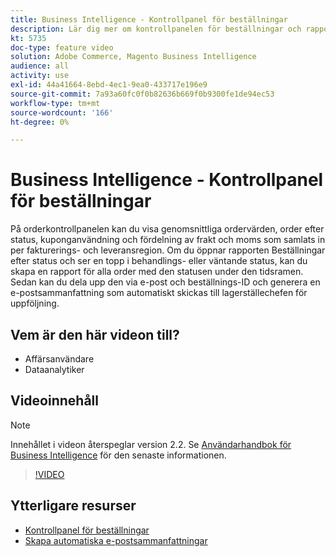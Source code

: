 ```yaml
---
title: Business Intelligence - Kontrollpanel för beställningar
description: Lär dig mer om kontrollpanelen för beställningar och rapporter som gör det enkelt att hantera beställningar och produktförsäljning.
kt: 5735
doc-type: feature video
solution: Adobe Commerce, Magento Business Intelligence
audience: all
activity: use
exl-id: 44a41664-8ebd-4ec1-9ea0-433717e196e9
source-git-commit: 7a93a60fc0f0b82636b669f0b9300fe1de94ec53
workflow-type: tm+mt
source-wordcount: '166'
ht-degree: 0%

---
```


# Business Intelligence - Kontrollpanel för beställningar

På orderkontrollpanelen kan du visa genomsnittliga ordervärden, order efter status, kuponganvändning och fördelning av frakt och moms som samlats in per fakturerings- och leveransregion. Om du öppnar rapporten Beställningar efter status och ser en topp i behandlings- eller väntande status, kan du skapa en rapport för alla order med den statusen under den tidsramen. Sedan kan du dela upp den via e-post och beställnings-ID och generera en e-postsammanfattning som automatiskt skickas till lagerställechefen för uppföljning.


## Vem är den här videon till?

- Affärsanvändare
- Dataanalytiker

## Videoinnehåll

>[!NOTE]
>
>Innehållet i videon återspeglar version 2.2. Se [Användarhandbok för Business Intelligence](https://docs.magento.com/mbi/) för den senaste informationen.

>[!VIDEO](https://video.tv.adobe.com/v/35989?quality=12&learn=on)

## Ytterligare resurser

- [Kontrollpanel för beställningar](https://docs.magento.com/mbi/data-user/dashboards/dashboards-pro.html#orders)
- [Skapa automatiska e-postsammanfattningar](https://docs.magento.com/mbi/data-user/export-data/email-summaries.html)
